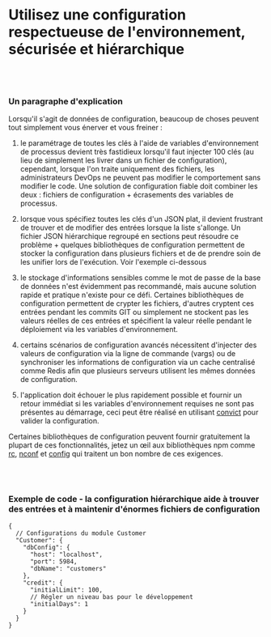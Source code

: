# Utilisez une configuration respectueuse de l'environnement, sécurisée et hiérarchique

<br/><br/>

### Un paragraphe d'explication

Lorsqu'il s'agit de données de configuration, beaucoup de choses peuvent tout simplement vous énerver et vous freiner :

1. le paramétrage de toutes les clés à l'aide de variables d'environnement de processus devient très fastidieux lorsqu'il faut injecter 100 clés (au lieu de simplement les livrer dans un fichier de configuration), cependant, lorsque l'on traite uniquement des fichiers, les administrateurs DevOps ne peuvent pas modifier le comportement sans modifier le code. Une solution de configuration fiable doit combiner les deux : fichiers de configuration + écrasements des variables de processus.

2. lorsque vous spécifiez toutes les clés d'un JSON plat, il devient frustrant de trouver et de modifier des entrées lorsque la liste s'allonge. Un fichier JSON hiérarchique regroupé en sections peut résoudre ce problème + quelques bibliothèques de configuration permettent de stocker la configuration dans plusieurs fichiers et de de prendre soin de les unifier lors de l'exécution. Voir l'exemple ci-dessous

3. le stockage d'informations sensibles comme le mot de passe de la base de données n'est évidemment pas recommandé, mais aucune solution rapide et pratique n'existe pour ce défi. Certaines bibliothèques de configuration permettent de crypter les fichiers, d'autres cryptent ces entrées pendant les commits GIT ou simplement ne stockent pas les valeurs réelles de ces entrées et spécifient la valeur réelle pendant le déploiement via les variables d'environnement.

4. certains scénarios de configuration avancés nécessitent d'injecter des valeurs de configuration via la ligne de commande (vargs) ou de synchroniser les informations de configuration via un cache centralisé comme Redis afin que plusieurs serveurs utilisent les mêmes données de configuration.

5. l'application doit échouer le plus rapidement possible et fournir un retour immédiat si les variables d'environnement requises ne sont pas présentes au démarrage, ceci peut être réalisé en utilisant [convict](https://www.npmjs.com/package/convict) pour valider la configuration.

Certaines bibliothèques de configuration peuvent fournir gratuitement la plupart de ces fonctionnalités, jetez un œil aux bibliothèques npm comme [rc](https://www.npmjs.com/package/rc), [nconf](https://www.npmjs.com/package/nconf) et [config](https://www.npmjs.com/package/config) qui traitent un bon nombre de ces exigences.

<br/><br/>

### Exemple de code - la configuration hiérarchique aide à trouver des entrées et à maintenir d'énormes fichiers de configuration

```json5
{
  // Configurations du module Customer
  "Customer": {
    "dbConfig": {
      "host": "localhost",
      "port": 5984,
      "dbName": "customers"
    },
    "credit": {
      "initialLimit": 100,
      // Régler un niveau bas pour le développement
      "initialDays": 1
    }
  }
}
```

<br/><br/>
